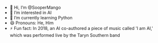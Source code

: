 - 👋 Hi, I’m @SooperMango
- 👀 I’m interested in AI
- 🐍 I’m currently learning Python
- 😄 Pronouns: He, Him
- ⚡ Fun fact: In 2018, an AI co-authored a piece of music called 'I am AI,' which was performed live by the Taryn Southern band

<!---
SooperMango/SooperMango is a ✨ special ✨ repository because its `README.md` (this file) appears on your GitHub profile.
You can click the Preview link to take a look at your changes.
--->
